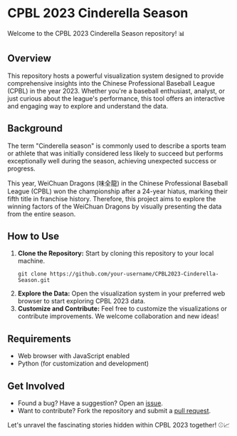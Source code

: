 # CPBL 2023 Cinderella Season
Welcome to the CPBL 2023 Cinderella Season repository! 📊

## Overview
This repository hosts a powerful visualization system designed to provide comprehensive insights into the Chinese Professional Baseball League (CPBL) in the year 2023. Whether you're a baseball enthusiast, analyst, or just curious about the league's performance, this tool offers an interactive and engaging way to explore and understand the data.

## Background
The term "Cinderella season" is commonly used to describe a sports team or athlete that was initially considered less likely to succeed but performs exceptionally well during the season, achieving unexpected success or progress.

This year, WeiChuan Dragons (味全龍) in the Chinese Professional Baseball League (CPBL) won the championship after a 24-year hiatus, marking their fifth title in franchise history. Therefore, this project aims to explore the winning factors of the WeiChuan Dragons by visually presenting the data from the entire season.

## How to Use
1. **Clone the Repository:** Start by cloning this repository to your local machine.
   ```bash=
   git clone https://github.com/your-username/CPBL2023-Cinderella-Season.git
   ```
2. **Explore the Data:** Open the visualization system in your preferred web browser to start exploring CPBL 2023 data.
3. **Customize and Contribute:** Feel free to customize the visualizations or contribute improvements. We welcome collaboration and new ideas!

## Requirements
- Web browser with JavaScript enabled
- Python (for customization and development)

## Get Involved
- Found a bug? Have a suggestion? Open an [issue](https://github.com/chiachii/CPBL2023-Cinderella-Season/issues).
- Want to contribute? Fork the repository and submit a [pull request](https://github.com/chiachii/CPBL2023-Cinderella-Season/pulls).

Let's unravel the fascinating stories hidden within CPBL 2023 together! ⚾️📈
